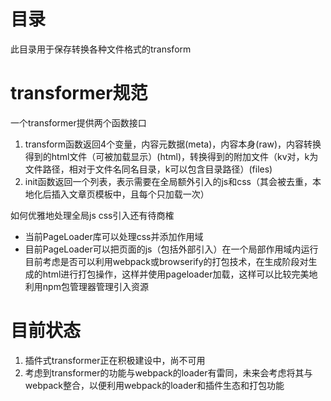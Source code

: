 #  目录
此目录用于保存转换各种文件格式的transform
# transformer规范
一个transformer提供两个函数接口
1. transform函数返回4个变量，内容元数据(meta)，内容本身(raw)，内容转换得到的html文件（可被加载显示）(html)，转换得到的附加文件（kv对，k为文件路径，相对于文件名同名目录，k可以包含目录路径）(files)
2. init函数返回一个列表，表示需要在全局额外引入的js和css（其会被去重，本地化后插入文章页模板中，且每个只加载一次）

如何优雅地处理全局js css引入还有待商榷
* 当前PageLoader库可以处理css并添加作用域
* 目前PageLoader可以把页面的js（包括外部引入）在一个局部作用域内运行
目前考虑是否可以利用webpack或browserify的打包技术，在生成阶段对生成的html进行打包操作，这样并使用pageloader加载，这样可以比较完美地利用npm包管理器管理引入资源

# 目前状态
1. 插件式transformer正在积极建设中，尚不可用  
2. 考虑到transformer的功能与webpack的loader有雷同，未来会考虑将其与webpack整合，以便利用webpack的loader和插件生态和打包功能
